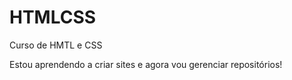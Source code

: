 # HTMLCSS
 Curso de HMTL e CSS

 Estou aprendendo a criar sites e agora vou gerenciar repositórios!
 
